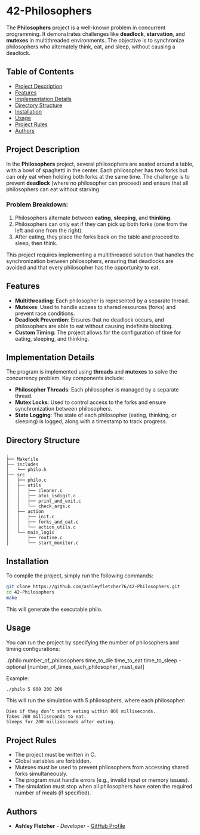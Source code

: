 # 42-Philosophers

The **Philosophers** project is a well-known problem in concurrent programming. It demonstrates challenges like **deadlock**, **starvation**, and **mutexes** in multithreaded environments. The objective is to synchronize philosophers who alternately think, eat, and sleep, without causing a deadlock.

## Table of Contents
- [Project Description](#project-description)
- [Features](#features)
- [Implementation Details](#implementation-details)
- [Directory Structure](#directory-structure)
- [Installation](#installation)
- [Usage](#usage)
- [Project Rules](#project-rules)
- [Authors](#authors)

## Project Description

In the **Philosophers** project, several philosophers are seated around a table, with a bowl of spaghetti in the center. Each philosopher has two forks but can only eat when holding both forks at the same time. The challenge is to prevent **deadlock** (where no philosopher can proceed) and ensure that all philosophers can eat without starving.

### Problem Breakdown:
1. Philosophers alternate between **eating**, **sleeping**, and **thinking**.
2. Philosophers can only eat if they can pick up both forks (one from the left and one from the right).
3. After eating, they place the forks back on the table and proceed to sleep, then think.

This project requires implementing a multithreaded solution that handles the synchronization between philosophers, ensuring that deadlocks are avoided and that every philosopher has the opportunity to eat.

## Features

- **Multithreading**: Each philosopher is represented by a separate thread.
- **Mutexes**: Used to handle access to shared resources (forks) and prevent race conditions.
- **Deadlock Prevention**: Ensures that no deadlock occurs, and philosophers are able to eat without causing indefinite blocking.
- **Custom Timing**: The project allows for the configuration of time for eating, sleeping, and thinking.

## Implementation Details

The program is implemented using **threads** and **mutexes** to solve the concurrency problem. Key components include:
- **Philosopher Threads**: Each philosopher is managed by a separate thread.
- **Mutex Locks**: Used to control access to the forks and ensure synchronization between philosophers.
- **State Logging**: The state of each philosopher (eating, thinking, or sleeping) is logged, along with a timestamp to track progress.

## Directory Structure

```plaintext
.
├── Makefile
├── includes
│   └── philo.h
├── src
│   ├── philo.c
│   ├── utils
│   │   ├── cleaner.c
│   │   ├── atoi_isdigit.c
│   │   ├── print_and_exit.c
│   │   └── check_args.c
│   ├── action
│   │   ├── init.c
│   │   ├── forks_and_eat.c
│   │   └── action_utils.c
│   └── main_logic
│       ├── routine.c
│       └── start_monitor.c

```

## Installation

To compile the project, simply run the following commands:
```bash
git clone https://github.com/ashleyfletcher76/42-Philosophers.git
cd 42-Philosophers
make
```
This will generate the executable philo.
## Usage
You can run the project by specifying the number of philosophers and timing configurations:

./philo number_of_philosophers time_to_die time_to_eat time_to_sleep - optional [number_of_times_each_philosopher_must_eat]

Example:
```bash
./philo 5 800 200 200
```

This will run the simulation with 5 philosophers, where each philosopher:

    Dies if they don’t start eating within 800 milliseconds.
    Takes 200 milliseconds to eat.
    Sleeps for 200 milliseconds after eating.

## Project Rules

- The project must be written in C.
- Global variables are forbidden.
- Mutexes must be used to prevent philosophers from accessing shared forks simultaneously.
- The program must handle errors (e.g., invalid input or memory issues).
- The simulation must stop when all philosophers have eaten the required number of meals (if specified).

## Authors

- **Ashley Fletcher** - *Developer* - [GitHub Profile](https://github.com/ashleyfletcher76)
